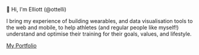 👋 Hi, I'm Elliott (@ottelli)

I bring my experience of building wearables, and data visualisation tools
to the web and mobile, to help athletes (and regular people like myself!)
understand and optimise their training for their goals, values, and lifestyle.

<a href="https://ottelli.github.io">My Portfolio</a>
